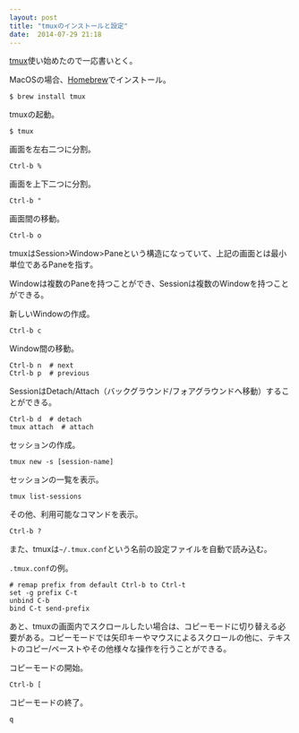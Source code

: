 ```yaml
---
layout: post
title: "tmuxのインストールと設定"
date:  2014-07-29 21:18
---
```


[tmux](http://tmux.sourceforge.net/)使い始めたので一応書いとく。

MacOSの場合、[Homebrew](http://brew.sh/)でインストール。

```
$ brew install tmux
```

tmuxの起動。

```
$ tmux
```

画面を左右二つに分割。

```
Ctrl-b %
```

画面を上下二つに分割。

```
Ctrl-b "
```

画面間の移動。

```
Ctrl-b o
```

tmuxはSession>Window>Paneという構造になっていて、上記の画面とは最小単位であるPaneを指す。

Windowは複数のPaneを持つことができ、Sessionは複数のWindowを持つことができる。

新しいWindowの作成。

```
Ctrl-b c
```

Window間の移動。

```
Ctrl-b n  # next
Ctrl-b p  # previous
```

SessionはDetach/Attach（バックグラウンド/フォアグラウンドへ移動）することができる。

```
Ctrl-b d  # detach
tmux attach  # attach
```

セッションの作成。

```
tmux new -s [session-name]
```

セッションの一覧を表示。

```
tmux list-sessions
```

その他、利用可能なコマンドを表示。

```
Ctrl-b ?
```

また、tmuxは`~/.tmux.conf`という名前の設定ファイルを自動で読み込む。

`.tmux.conf`の例。

```
# remap prefix from default Ctrl-b to Ctrl-t
set -g prefix C-t
unbind C-b
bind C-t send-prefix
```

あと、tmuxの画面内でスクロールしたい場合は、コピーモードに切り替える必要がある。コピーモードでは矢印キーやマウスによるスクロールの他に、テキストのコピー/ペーストやその他様々な操作を行うことができる。

コピーモードの開始。

```
Ctrl-b [
```

コピーモードの終了。

```
q
```
